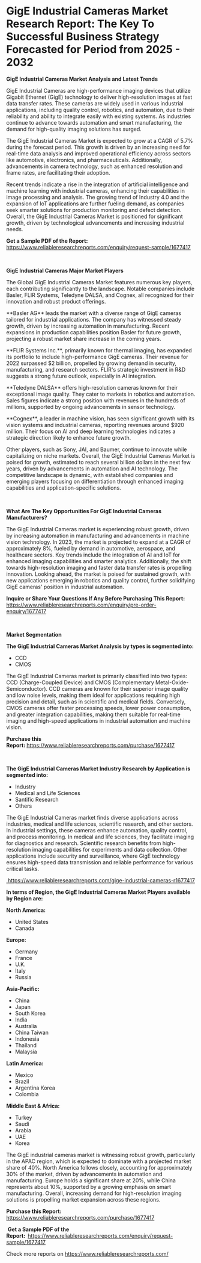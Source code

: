 <p><h1>GigE Industrial Cameras Market Research Report: The Key To Successful Business Strategy Forecasted for Period from 2025 - 2032</h1></p><p><strong>GigE Industrial Cameras Market Analysis and Latest Trends</strong></p>
<p><p>GigE Industrial Cameras are high-performance imaging devices that utilize Gigabit Ethernet (GigE) technology to deliver high-resolution images at fast data transfer rates. These cameras are widely used in various industrial applications, including quality control, robotics, and automation, due to their reliability and ability to integrate easily with existing systems. As industries continue to advance towards automation and smart manufacturing, the demand for high-quality imaging solutions has surged.</p><p>The GigE Industrial Cameras Market is expected to grow at a CAGR of 5.7% during the forecast period. This growth is driven by an increasing need for real-time data analysis and improved operational efficiency across sectors like automotive, electronics, and pharmaceuticals. Additionally, advancements in camera technology, such as enhanced resolution and frame rates, are facilitating their adoption. </p><p>Recent trends indicate a rise in the integration of artificial intelligence and machine learning with industrial cameras, enhancing their capabilities in image processing and analysis. The growing trend of Industry 4.0 and the expansion of IoT applications are further fueling demand, as companies seek smarter solutions for production monitoring and defect detection. Overall, the GigE Industrial Cameras Market is positioned for significant growth, driven by technological advancements and increasing industrial needs.</p></p>
<p><strong>Get a Sample PDF of the Report:&nbsp;</strong> <a href="https://www.reliableresearchreports.com/enquiry/request-sample/1677417?utm_campaign=3031&utm_medium=2&utm_source=Github&utm_content=ia&utm_term=25032025&utm_id=gige-industrial-cameras">https://www.reliableresearchreports.com/enquiry/request-sample/1677417</a></p>
<p>&nbsp;</p>
<p><strong>GigE Industrial Cameras Major Market Players</strong></p>
<p><p>The Global GigE Industrial Cameras Market features numerous key players, each contributing significantly to the landscape. Notable companies include Basler, FLIR Systems, Teledyne DALSA, and Cognex, all recognized for their innovation and robust product offerings.</p><p>**Basler AG** leads the market with a diverse range of GigE cameras tailored for industrial applications. The company has witnessed steady growth, driven by increasing automation in manufacturing. Recent expansions in production capabilities position Basler for future growth, projecting a robust market share increase in the coming years.</p><p>**FLIR Systems Inc.**, primarily known for thermal imaging, has expanded its portfolio to include high-performance GigE cameras. Their revenue for 2022 surpassed $2 billion, propelled by growing demand in security, manufacturing, and research sectors. FLIR's strategic investment in R&D suggests a strong future outlook, especially in AI integration.</p><p>**Teledyne DALSA** offers high-resolution cameras known for their exceptional image quality. They cater to markets in robotics and automation. Sales figures indicate a strong position with revenues in the hundreds of millions, supported by ongoing advancements in sensor technology.</p><p>**Cognex**, a leader in machine vision, has seen significant growth with its vision systems and industrial cameras, reporting revenues around $920 million. Their focus on AI and deep learning technologies indicates a strategic direction likely to enhance future growth.</p><p>Other players, such as Sony, JAI, and Baumer, continue to innovate while capitalizing on niche markets. Overall, the GigE Industrial Cameras Market is poised for growth, estimated to reach several billion dollars in the next few years, driven by advancements in automation and AI technology. The competitive landscape is dynamic, with established companies and emerging players focusing on differentiation through enhanced imaging capabilities and application-specific solutions.</p></p>
<p>&nbsp;</p>
<p><strong>What Are The Key Opportunities For GigE Industrial Cameras Manufacturers?</strong></p>
<p><p>The GigE Industrial Cameras market is experiencing robust growth, driven by increasing automation in manufacturing and advancements in machine vision technology. In 2023, the market is projected to expand at a CAGR of approximately 8%, fueled by demand in automotive, aerospace, and healthcare sectors. Key trends include the integration of AI and IoT for enhanced imaging capabilities and smarter analytics. Additionally, the shift towards high-resolution imaging and faster data transfer rates is propelling innovation. Looking ahead, the market is poised for sustained growth, with new applications emerging in robotics and quality control, further solidifying GigE cameras' position in industrial automation.</p></p>
<p><strong>Inquire or Share Your Questions If Any Before Purchasing This Report:</strong> <a href="https://www.reliableresearchreports.com/enquiry/pre-order-enquiry/1677417?utm_campaign=3031&utm_medium=2&utm_source=Github&utm_content=ia&utm_term=25032025&utm_id=gige-industrial-cameras">https://www.reliableresearchreports.com/enquiry/pre-order-enquiry/1677417</a></p>
<p>&nbsp;</p>
<p><strong>Market Segmentation</strong></p>
<p><strong>The GigE Industrial Cameras Market Analysis by types is segmented into:</strong></p>
<p><ul><li>CCD</li><li>CMOS</li></ul></p>
<p><p>The GigE Industrial Cameras market is primarily classified into two types: CCD (Charge-Coupled Device) and CMOS (Complementary Metal-Oxide-Semiconductor). CCD cameras are known for their superior image quality and low noise levels, making them ideal for applications requiring high precision and detail, such as in scientific and medical fields. Conversely, CMOS cameras offer faster processing speeds, lower power consumption, and greater integration capabilities, making them suitable for real-time imaging and high-speed applications in industrial automation and machine vision.</p></p>
<p><strong>Purchase this Report:&nbsp;</strong><a href="https://www.reliableresearchreports.com/purchase/1677417?utm_campaign=3031&utm_medium=2&utm_source=Github&utm_content=ia&utm_term=25032025&utm_id=gige-industrial-cameras">https://www.reliableresearchreports.com/purchase/1677417</a></p>
<p>&nbsp;</p>
<p><strong>The GigE Industrial Cameras Market Industry Research by Application is segmented into:</strong></p>
<p><ul><li>Industry</li><li>Medical and Life Sciences</li><li>Santific Research</li><li>Others</li></ul></p>
<p><p>The GigE Industrial Cameras market finds diverse applications across industries, medical and life sciences, scientific research, and other sectors. In industrial settings, these cameras enhance automation, quality control, and process monitoring. In medical and life sciences, they facilitate imaging for diagnostics and research. Scientific research benefits from high-resolution imaging capabilities for experiments and data collection. Other applications include security and surveillance, where GigE technology ensures high-speed data transmission and reliable performance for various critical tasks.</p></p>
<p><a href="https://www.reliableresearchreports.com/gige-industrial-cameras-r1677417?utm_campaign=3031&utm_medium=2&utm_source=Github&utm_content=ia&utm_term=25032025&utm_id=gige-industrial-cameras">&nbsp;https://www.reliableresearchreports.com/gige-industrial-cameras-r1677417</a></p>
<p><strong>In terms of Region, the GigE Industrial Cameras Market Players available by Region are:</strong></p>
<p>
    <p> <strong> North America: </strong>
        <ul>
            <li>United States</li>
            <li>Canada</li>
        </ul>
        </p> 
    <p> <strong> Europe: </strong>
        <ul>
            <li>Germany</li>
            <li>France</li>
            <li>U.K.</li>
            <li>Italy</li>
            <li>Russia</li>
        </ul>
        </p> 
    <p> <strong> Asia-Pacific: </strong>
        <ul>
            <li>China</li>
            <li>Japan</li>
            <li>South Korea</li>
            <li>India</li>
            <li>Australia</li>
            <li>China Taiwan</li>
            <li>Indonesia</li>
            <li>Thailand</li>
            <li>Malaysia</li>
        </ul>
        </p> 
    <p> <strong> Latin America: </strong>
        <ul>
            <li>Mexico</li>
            <li>Brazil</li>
            <li>Argentina Korea</li>
            <li>Colombia</li>
        </ul>
        </p> 
    <p> <strong> Middle East & Africa: </strong>
        <ul>
            <li>Turkey</li>
            <li>Saudi</li>
            <li>Arabia</li>
            <li>UAE</li>
            <li>Korea</li>
        </ul>
    </p>
    </p>
<p><p>The GigE industrial cameras market is witnessing robust growth, particularly in the APAC region, which is expected to dominate with a projected market share of 40%. North America follows closely, accounting for approximately 30% of the market, driven by advancements in automation and manufacturing. Europe holds a significant share at 20%, while China represents about 10%, supported by a growing emphasis on smart manufacturing. Overall, increasing demand for high-resolution imaging solutions is propelling market expansion across these regions.</p></p>
<p><strong>Purchase this Report: </strong><a href="https://www.reliableresearchreports.com/purchase/1677417?utm_campaign=3031&utm_medium=2&utm_source=Github&utm_content=ia&utm_term=25032025&utm_id=gige-industrial-cameras">https://www.reliableresearchreports.com/purchase/1677417</a></p>
<p>&nbsp;<strong>Get a Sample PDF of the Report:&nbsp;&nbsp;</strong><a href="https://www.reliableresearchreports.com/enquiry/request-sample/1677417?utm_campaign=3031&utm_medium=2&utm_source=Github&utm_content=ia&utm_term=25032025&utm_id=gige-industrial-cameras">https://www.reliableresearchreports.com/enquiry/request-sample/1677417</a></p>
<p><strong></strong></p>
<p>Check more reports on <a href="https://www.reliableresearchreports.com/?utm_campaign=3031&utm_medium=2&utm_source=Github&utm_content=ia&utm_term=25032025&utm_id=gige-industrial-cameras">https://www.reliableresearchreports.com/</a></p>